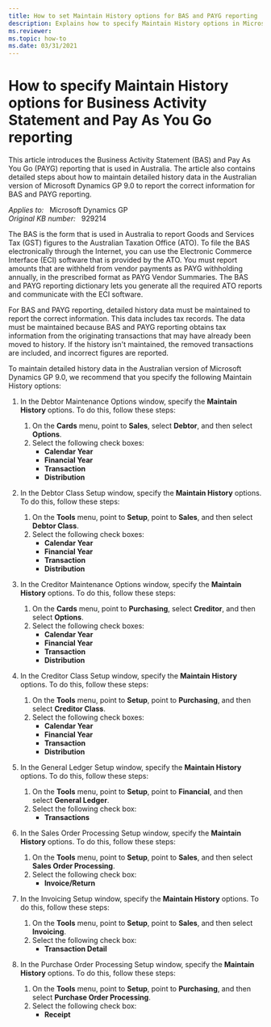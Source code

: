 ```yaml
---
title: How to set Maintain History options for BAS and PAYG reporting
description: Explains how to specify Maintain History options in Microsoft Dynamics GP 9.0. And also contains steps to report the correct information for Business Activity Statement (BAS) and Pay As You Go (PAYG) reporting.
ms.reviewer: 
ms.topic: how-to
ms.date: 03/31/2021
---
```

# How to specify Maintain History options for Business Activity Statement and Pay As You Go reporting

This article introduces the Business Activity Statement (BAS) and Pay As You Go (PAYG) reporting that is used in Australia. The article also contains detailed steps about how to maintain detailed history data in the Australian version of Microsoft Dynamics GP 9.0 to report the correct information for BAS and PAYG reporting.

_Applies to:_ &nbsp; Microsoft Dynamics GP  
_Original KB number:_ &nbsp; 929214

The BAS is the form that is used in Australia to report Goods and Services Tax (GST) figures to the Australian Taxation Office (ATO). To file the BAS electronically through the Internet, you can use the Electronic Commerce Interface (ECI) software that is provided by the ATO. You must report amounts that are withheld from vendor payments as PAYG withholding annually, in the prescribed format as PAYG Vendor Summaries. The BAS and PAYG reporting dictionary lets you generate all the required ATO reports and communicate with the ECI software.

For BAS and PAYG reporting, detailed history data must be maintained to report the correct information. This data includes tax records. The data must be maintained because BAS and PAYG reporting obtains tax information from the originating transactions that may have already been moved to history. If the history isn't maintained, the removed transactions are included, and incorrect figures are reported.

To maintain detailed history data in the Australian version of Microsoft Dynamics GP 9.0, we recommend that you specify the following Maintain History options:

1. In the Debtor Maintenance Options window, specify the **Maintain History** options. To do this, follow these steps:

   1. On the **Cards** menu, point to **Sales**, select **Debtor**, and then select **Options**.
   2. Select the following check boxes:
      - **Calendar Year**
      - **Financial Year**
      - **Transaction**
      - **Distribution**

2. In the Debtor Class Setup window, specify the **Maintain History** options. To do this, follow these steps:

   1. On the **Tools** menu, point to **Setup**, point to **Sales**, and then select **Debtor Class**.
   2. Select the following check boxes:
      - **Calendar Year**
      - **Financial Year**
      - **Transaction**
      - **Distribution**
3. In the Creditor Maintenance Options window, specify the **Maintain History** options. To do this, follow these steps:

   1. On the **Cards** menu, point to **Purchasing**, select **Creditor**, and then select **Options**.
   2. Select the following check boxes:
      - **Calendar Year**
      - **Financial Year**
      - **Transaction**
      - **Distribution**
4. In the Creditor Class Setup window, specify the **Maintain History** options. To do this, follow these steps:

   1. On the **Tools** menu, point to **Setup**, point to **Purchasing**, and then select **Creditor Class**.
   2. Select the following check boxes:
      - **Calendar Year**
      - **Financial Year**
      - **Transaction**
      - **Distribution**
5. In the General Ledger Setup window, specify the **Maintain History** options. To do this, follow these steps:

   1. On the **Tools** menu, point to **Setup**, point to **Financial**, and then select **General Ledger**.
   2. Select the following check box:
      - **Transactions**
6. In the Sales Order Processing Setup window, specify the **Maintain History** options. To do this, follow these steps:

   1. On the **Tools** menu, point to **Setup**, point to **Sales**, and then select **Sales Order Processing**.
   2. Select the following check box:
      - **Invoice/Return**
7. In the Invoicing Setup window, specify the **Maintain History** options. To do this, follow these steps:

   1. On the **Tools** menu, point to **Setup**, point to **Sales**, and then select **Invoicing**.
   2. Select the following check box:
      - **Transaction Detail**
8. In the Purchase Order Processing Setup window, specify the **Maintain History** options. To do this, follow these steps:
   1. On the **Tools** menu, point to **Setup**, point to **Purchasing**, and then select **Purchase Order Processing**.
   2. Select the following check box:
      - **Receipt**
